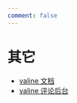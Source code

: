 ```yaml
---
comment: false
---
```


# 其它

-   [valine 文档](https://valine.js.org/quickstart.html)
-   [valine 评论后台](https://leancloud.cn/dashboard/applist.html#/apps)
